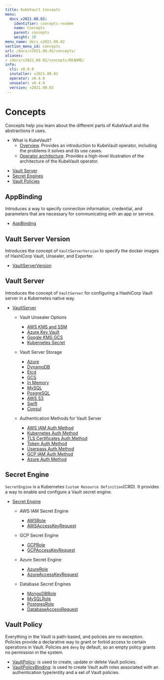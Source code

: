 ```yaml
---
title: KubeVault Concepts
menu:
  docs_v2021.08.02:
    identifier: concepts-readme
    name: Concepts
    parent: concepts
    weight: 10
menu_name: docs_v2021.08.02
section_menu_id: concepts
url: /docs/v2021.08.02/concepts/
aliases:
- /docs/v2021.08.02/concepts/README/
info:
  cli: v0.4.0
  installer: v2021.08.02
  operator: v0.4.0
  unsealer: v0.4.0
  version: v2021.08.02
---
```


# Concepts

Concepts help you learn about the different parts of KubeVault and the abstractions it uses.

- What is KubeVault?
  - [Overview](/docs/v2021.08.02/concepts/overview). Provides an introduction to KubeVault operator, including the problems it solves and its use cases.
  - [Operator architecture](/docs/v2021.08.02/concepts/architecture). Provides a high-level illustration of the architecture of the KubeVault operator.

<ul class="nav nav-tabs" id="conceptsTab" role="tablist">
  <li class="nav-item">
    <a class="nav-link active" id="vault-server-tab" data-toggle="tab" href="#vault-server" role="tab" aria-controls="vault-server" aria-selected="true">Vault Server</a>
  </li>
  <li class="nav-item">
    <a class="nav-link" id="secret-engine-tab" data-toggle="tab" href="#secret-engine" role="tab" aria-controls="secret-engine" aria-selected="false">Secret Engines</a>
  </li>
  <li class="nav-item">
    <a class="nav-link" id="vault-policy-tab" data-toggle="tab" href="#vault-policy" role="tab" aria-controls="vault-policy" aria-selected="false">Vault Policies</a>
  </li>
</ul>
<div class="tab-content" id="conceptsTabContent">
  <div class="tab-pane fade show active" id="vault-server" role="tabpanel" aria-labelledby="vault-server-tab">

## AppBinding

Introduces a way to specify connection information, credential, and parameters that are necessary for communicating with an app or service.

- [AppBinding](/docs/v2021.08.02/concepts/vault-server-crds/auth-methods/appbinding)

## Vault Server Version

Introduces the concept of `VaultServerVersion` to specify the docker images of HashiCorp Vault, Unsealer, and Exporter.

- [VaultServerVersion](/docs/v2021.08.02/concepts/vault-server-crds/vaultserverversion)

## Vault Server

Introduces the concept of `VaultServer` for configuring a HashiCorp Vault server in a Kubernetes native way.

- [VaultServer](/docs/v2021.08.02/concepts/vault-server-crds/vaultserver)

  - Vault Unsealer Options
    - [AWS KMS and SSM](/docs/v2021.08.02/concepts/vault-server-crds/unsealer/aws_kms_ssm)
    - [Azure Key Vault](/docs/v2021.08.02/concepts/vault-server-crds/unsealer/azure_key_vault)
    - [Google KMS GCS](/docs/v2021.08.02/concepts/vault-server-crds/unsealer/google_kms_gcs)
    - [Kubernetes Secret](/docs/v2021.08.02/concepts/vault-server-crds/unsealer/kubernetes_secret)

  - Vault Server Storage
    - [Azure](/docs/v2021.08.02/concepts/vault-server-crds/storage/azure)
    - [DynamoDB](/docs/v2021.08.02/concepts/vault-server-crds/storage/dynamodb)
    - [Etcd](/docs/v2021.08.02/concepts/vault-server-crds/storage/etcd)
    - [GCS](/docs/v2021.08.02/concepts/vault-server-crds/storage/gcs)
    - [In Memory](/docs/v2021.08.02/concepts/vault-server-crds/storage/inmem)
    - [MySQL](/docs/v2021.08.02/concepts/vault-server-crds/storage/mysql)
    - [PosgreSQL](/docs/v2021.08.02/concepts/vault-server-crds/storage/postgresql)
    - [AWS S3](/docs/v2021.08.02/concepts/vault-server-crds/storage/s3)
    - [Swift](/docs/v2021.08.02/concepts/vault-server-crds/storage/swift)
    - [Consul](/docs/v2021.08.02/concepts/vault-server-crds/storage/consul)

  - Authentication Methods for Vault Server
    - [AWS IAM Auth Method](/docs/v2021.08.02/concepts/vault-server-crds/auth-methods/aws-iam)
    - [Kubernetes Auth Method](/docs/v2021.08.02/concepts/vault-server-crds/auth-methods/kubernetes)
    - [TLS Certificates Auth Method](/docs/v2021.08.02/concepts/vault-server-crds/auth-methods/tls)
    - [Token Auth Method](/docs/v2021.08.02/concepts/vault-server-crds/auth-methods/token)
    - [Userpass Auth Method](/docs/v2021.08.02/concepts/vault-server-crds/auth-methods/userpass)
    - [GCP IAM Auth Method](/docs/v2021.08.02/concepts/vault-server-crds/auth-methods/gcp-iam)
    - [Azure Auth Method](/docs/v2021.08.02/concepts/vault-server-crds/auth-methods/azure)

</div>
<div class="tab-pane fade" id="secret-engine" role="tabpanel" aria-labelledby="secret-engine-tab">

## Secret Engine

`SecretEngine` is a Kubernetes `Custom Resource Definition`(CRD). It provides a way to enable and configure a Vault secret engine.

- [Secret Engine](/docs/v2021.08.02/concepts/secret-engine-crds/secretengine)

  - AWS IAM Secret Engine
    - [AWSRole](/docs/v2021.08.02/concepts/secret-engine-crds/aws-secret-engine/awsrole)
    - [AWSAccessKeyRequest](/docs/v2021.08.02/concepts/secret-engine-crds/aws-secret-engine/awsaccesskeyrequest)

  - GCP Secret Engine
    - [GCPRole](/docs/v2021.08.02/concepts/secret-engine-crds/gcp-secret-engine/gcprole)
    - [GCPAccessKeyRequest](/docs/v2021.08.02/concepts/secret-engine-crds/gcp-secret-engine/gcpaccesskeyrequest)

  - Azure Secret Engine
    - [AzureRole](/docs/v2021.08.02/concepts/secret-engine-crds/azure-secret-engine/azurerole)
    - [AzureAccessKeyRequest](/docs/v2021.08.02/concepts/secret-engine-crds/azure-secret-engine/azureaccesskeyrequest)

  - Database Secret Engines
    - [MongoDBRole](/docs/v2021.08.02/concepts/secret-engine-crds/database-secret-engine/mongodb)
    - [MySQLRole](/docs/v2021.08.02/concepts/secret-engine-crds/database-secret-engine/mysql)
    - [PostgresRole](/docs/v2021.08.02/concepts/secret-engine-crds/database-secret-engine/postgresrole)
    - [DatabaseAccessRequest](/docs/v2021.08.02/concepts/secret-engine-crds/database-secret-engine/databaseaccessrequest)

</div>
<div class="tab-pane fade" id="vault-policy" role="tabpanel" aria-labelledby="vault-policy-tab">

## Vault Policy

Everything in the Vault is path-based, and policies are no exception. Policies provide a declarative way to grant or forbid access to certain operations in Vault. Policies are `deny` by default, so an empty policy grants no permission in the system.

- [VaultPolicy](/docs/v2021.08.02/concepts/policy-crds/vaultpolicy): is used to create, update or delete Vault policies.
- [VaultPolicyBinding](/docs/v2021.08.02/concepts/policy-crds/vaultpolicybinding): is used to create Vault auth roles associated with an authentication type/entity and a set of Vault policies.

</div>
</div>
